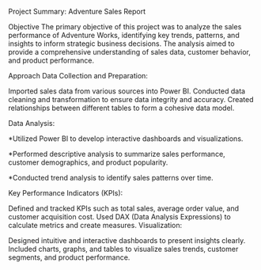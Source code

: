 Project Summary: Adventure Sales Report

Objective
The primary objective of this project was to analyze the sales performance of Adventure Works, identifying key trends, patterns, and insights to inform strategic business decisions. The analysis aimed to provide a comprehensive understanding of sales data, customer behavior, and product performance.

Approach
Data Collection and Preparation:

Imported sales data from various sources into Power BI.
Conducted data cleaning and transformation to ensure data integrity and accuracy.
Created relationships between different tables to form a cohesive data model.

Data Analysis:

*Utilized Power BI to develop interactive dashboards and visualizations.

*Performed descriptive analysis to summarize sales performance, customer demographics, and product popularity.

*Conducted trend analysis to identify sales patterns over time.

Key Performance Indicators (KPIs):

Defined and tracked KPIs such as total sales, average order value, and customer acquisition cost.
Used DAX (Data Analysis Expressions) to calculate metrics and create measures.
Visualization:

Designed intuitive and interactive dashboards to present insights clearly.
Included charts, graphs, and tables to visualize sales trends, customer segments, and product performance.

